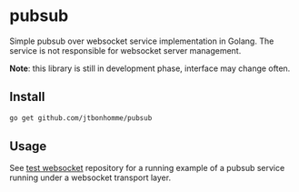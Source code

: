 # pubsub
Simple pubsub over websocket service implementation in Golang.
The service is not responsible for websocket server management.

**Note**: this library is still in development phase, interface may change often.

## Install

```sh
go get github.com/jtbonhomme/pubsub
```

## Usage

See [test websocket](https://github.com/jtbonhomme/test-websockets) repository for a running example of a pubsub service running under a websocket transport layer.

